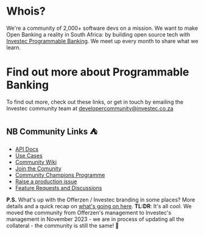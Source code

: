 # Whois?
We're a community of 2,000+ software devs on a mission. We want to make Open Banking a reality in South Africa: by building open source tech with [Investec Programmable Banking](https://www.investec.com/en_za/banking/programmable-banking.html). We meet up every month to share what we learn.

# Find out more about Programmable Banking

To find out more, check out these links, or get in touch by emailing the Investec community team at [developercommunity@investec.co.za](developercommunity@investec.co.za)

## NB Community Links  :tent:

- [API Docs](https://developer.investec.com/)
- [Use Cases](https://investec.gitbook.io/programmable-banking-community-wiki/get-building/use-cases)
- [Community Wiki](https://investec.gitbook.io/programmable-banking-community-wiki/)
- [Join the Comunity](https://forms.office.com/r/dCUkWsvcxq)
- [Community Champions Programme](https://investec.gitbook.io/programmable-banking-community-wiki/community/community-champions)
- [Raise a production issue](https://github.com/Investec-Developer-Community/.github/issues)
- [Feature Requests and Discussions](https://github.com/orgs/Investec-Developer-Community/discussions)

**P.S.** What's up with the Offerzen / Investec branding in some places? More details and a quick recap on [what's going on here](https://investec.gitbook.io/programmable-banking-community-wiki/community/transition-update#a-quick-look-back). **TL:DR**: It's all cool. We moved the community from Offerzen's management to Investec's management in November 2023 - we are in process of updating all the collateral - the community is still the same! 🦓
